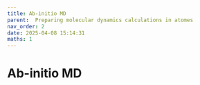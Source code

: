 ```yaml
---
title: Ab-initio MD
parent:  Preparing molecular dynamics calculations in atomes
nav_order: 2
date: 2025-04-08 15:14:31
maths: 1
---
```


# Ab-initio MD

